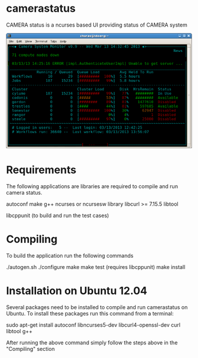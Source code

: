 camerastatus
============

CAMERA status is a ncurses based UI providing status of CAMERA system

![Image](doc/screenshot.png)


Requirements
============

The following applications are libraries are required to compile and run
camera status.  

 autoconf
 make
 g++
 ncurses or ncursesw library
 libcurl >= 7.15.5
 libtool

 libcppunit (to build and run the test cases)


Compiling
=========
 
To build the application run the following commands

 ./autogen.sh
 ./configure
 make
 make test (requires libcppunit)
 make install

Installation on Ubuntu 12.04
============================

Several packages need to be installed to compile and run camerastatus on Ubuntu.  To
install these packages run this command from a terminal:
 
 sudo apt-get install autoconf libncurses5-dev libcurl4-openssl-dev curl libtool g++

After running the above command simply follow the steps above in the "Compiling" section

